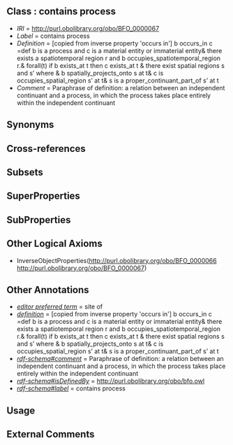 
## Class : contains process

 * *IRI* = http://purl.obolibrary.org/obo/BFO_0000067
 * *Label* = contains process
 * *Definition* = [copied from inverse property 'occurs in'] b occurs_in c =def b is a process and c is a material entity or immaterial entity& there exists a spatiotemporal region r and b occupies_spatiotemporal_region r.& forall(t) if b exists_at t then c exists_at t & there exist spatial regions s and s’ where & b spatially_projects_onto s at t& c is occupies_spatial_region s’ at t& s is a proper_continuant_part_of s’ at t
 * *Comment* = Paraphrase of definition: a relation between an independent continuant and a process, in which the process takes place entirely within the independent continuant

## Synonyms


## Cross-references


## Subsets


## SuperProperties


## SubProperties


## Other Logical Axioms

 * InverseObjectProperties(<http://purl.obolibrary.org/obo/BFO_0000066> <http://purl.obolibrary.org/obo/BFO_0000067>)

## Other Annotations

 * *[editor preferred term](../../IAO/11/IAO_0000111.md)* = site of
 * *[definition](../../IAO/15/IAO_0000115.md)* = [copied from inverse property 'occurs in'] b occurs_in c =def b is a process and c is a material entity or immaterial entity& there exists a spatiotemporal region r and b occupies_spatiotemporal_region r.& forall(t) if b exists_at t then c exists_at t & there exist spatial regions s and s’ where & b spatially_projects_onto s at t& c is occupies_spatial_region s’ at t& s is a proper_continuant_part_of s’ at t
 * *[rdf-schema#comment](../../nt/rdf-schema#comment.md)* = Paraphrase of definition: a relation between an independent continuant and a process, in which the process takes place entirely within the independent continuant
 * *[rdf-schema#isDefinedBy](../../By/rdf-schema#isDefinedBy.md)* = http://purl.obolibrary.org/obo/bfo.owl
 * *[rdf-schema#label](../../el/rdf-schema#label.md)* = contains process

## Usage


## External Comments

